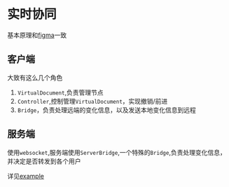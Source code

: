 # 实时协同


基本原理和[figma](https://www.figma.com/blog/how-figmas-multiplayer-technology-works/)一致


## 客户端
大致有这么几个角色
1. `VirtualDocument`,负责管理节点
2. `Controller`,控制管理`VirtualDocument`，实现撤销/前进
3. `Bridge`，负责处理远端的变化信息，以及发送本地变化信息到远程


## 服务端

使用`websocket`,服务端使用`ServerBridge`,一个特殊的`Bridge`,负责处理变化信息，并决定是否转发到各个用户

详见[example]()
